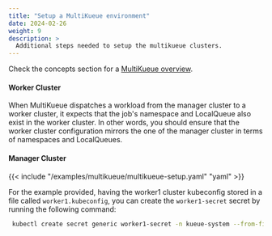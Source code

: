 ```yaml
---
title: "Setup a MultiKueue environment"
date: 2024-02-26
weight: 9
description: >
  Additional steps needed to setup the multikueue clusters.
---
```


Check the concepts section for a [MultiKueue overview](/docs/concepts/multikueue/). 

#### Worker Cluster

When MultiKueue dispatches a workload from the manager cluster to a worker cluster, it expects that the job's namespace and LocalQueue also exist in the worker cluster.
In other words, you should ensure that the worker cluster configuration mirrors the one of the manager cluster in terms of namespaces and LocalQueues.

#### Manager Cluster

{{< include "/examples/multikueue/multikueue-setup.yaml" "yaml" >}}

For the example provided, having the worker1 cluster kubeconfig stored in a file called `worker1.kubeconfig`, you can create the `worker1-secret` secret by running the following command:

```bash
 kubectl create secret generic worker1-secret -n kueue-system --from-file=kubeconfig=worker1.kubeconfig
```
